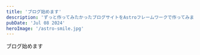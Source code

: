 ```yaml
---
title: 'ブログ始めます'
description: 'ずっと作ってみたかったブログサイトをAstroフレームワークで作ってみました'
pubDate: 'Jul 08 2024'
heroImage: '/astro-smile.jpg'
---
```

ブログ始めます
